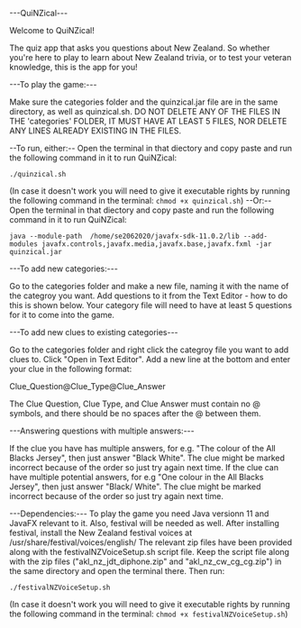 ---QuiNZical---


Welcome to QuiNZical!

The quiz app that asks you questions about New Zealand.
So whether you're here to play to learn about New Zealand trivia, or to test your veteran knowledge, this is the app for you!


---To play the game:---

Make sure the categories folder and the quinzical.jar file are in the same directory, as well as quinzical.sh.
DO NOT DELETE ANY OF THE FILES IN THE 'categories' FOLDER, IT MUST HAVE AT LEAST 5 FILES, NOR DELETE ANY LINES ALREADY EXISTING IN THE FILES.

--To run, either:--
Open the terminal in that diectory and copy paste and run the following command in it to run QuiNZical:


`./quinzical.sh`


(In case it doesn't work you will need to give it executable rights by running the following command in the terminal: `chmod +x quinzical.sh`)
--Or:--
Open the terminal in that diectory and copy paste and run the following command in it to run QuiNZical:


`java --module-path  /home/se2062020/javafx-sdk-11.0.2/lib --add-modules javafx.controls,javafx.media,javafx.base,javafx.fxml -jar quinzical.jar`


---To add new categories:---

Go to the categories folder and make a new file, naming it with the name of the categroy you want.
Add questions to it from the Text Editor - how to do this is shown below.
Your category file will need to have at least 5 questions for it to come into the game.


---To add new clues to existing categories---

Go to the categories folder and right click the categroy file you want to add clues to.
Click "Open in Text Editor".
Add a new line at the bottom and enter your clue in the following format:

Clue_Question@Clue_Type@Clue_Answer

The Clue Question, Clue Type, and Clue Answer must contain no @ symbols, and there should be no spaces after the @ between them.


---Answering questions with multiple answers:---

If the clue you have has multiple answers, for e.g. "The colour of the All Blacks Jersey", then just answer "Black White".
The clue might be marked incorrect because of the order so just try again next time.
If the clue can have multiple potential answers, for e.g "One colour in the All Blacks Jersey", then just answer "Black/ White".
The clue might be marked incorrect because of the order so just try again next time.


---Dependencies:---
To play the game you need Java versionn 11 and JavaFX relevant to it.
Also, festival will be needed as well. After installing festival, install the New Zealand festival voices at /usr/share/festival/voices/english/
The relevant zip files have been provided along with the festivalNZVoiceSetup.sh script file.
Keep the script file along with the zip files ("akl_nz_jdt_diphone.zip" and "akl_nz_cw_cg_cg.zip") in the same directory and open the terminal there. Then run:


`./festivalNZVoiceSetup.sh`


(In case it doesn't work you will need to give it executable rights by running the following command in the terminal: `chmod +x festivalNZVoiceSetup.sh`)